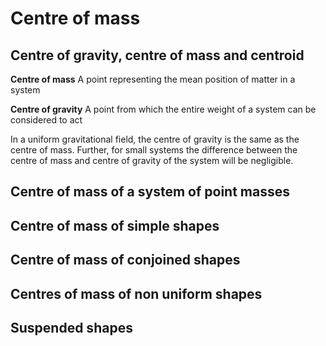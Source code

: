 # Centre of mass

## Centre of gravity, centre of mass and centroid

**Centre of mass** A point representing the mean position of matter in a system

**Centre of gravity** A point from which the entire weight of a system can be considered to act

In a uniform gravitational field, the centre of gravity is the same as the centre of mass.
Further, for small systems the difference between the centre of mass and centre of gravity of the system will be negligible.

## Centre of mass of a system of point masses

## Centre of mass of simple shapes

## Centre of mass of conjoined shapes

## Centres of mass of non uniform shapes

## Suspended shapes



